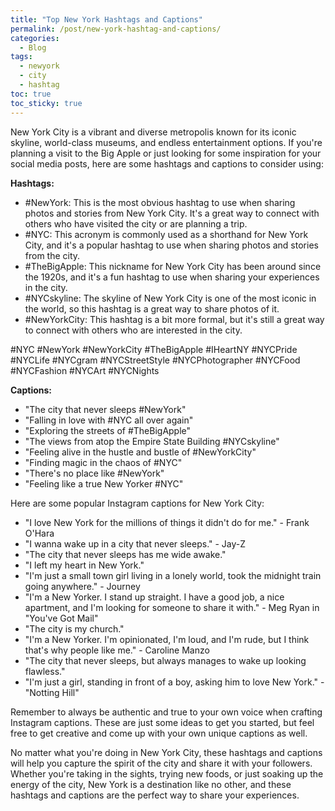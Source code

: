 ```yaml
---
title: "Top New York Hashtags and Captions"
permalink: /post/new-york-hashtag-and-captions/
categories:
  - Blog
tags:
  - newyork
  - city
  - hashtag
toc: true
toc_sticky: true
---
```


New York City is a vibrant and diverse metropolis known for its iconic skyline, world-class museums, and endless entertainment options. If you're planning a visit to the Big Apple or just looking for some inspiration for your social media posts, here are some hashtags and captions to consider using:

**Hashtags:**

* #NewYork: This is the most obvious hashtag to use when sharing photos and stories from New York City. It's a great way to connect with others who have visited the city or are planning a trip.
* #NYC: This acronym is commonly used as a shorthand for New York City, and it's a popular hashtag to use when sharing photos and stories from the city.
* #TheBigApple: This nickname for New York City has been around since the 1920s, and it's a fun hashtag to use when sharing your experiences in the city.
* #NYCskyline: The skyline of New York City is one of the most iconic in the world, so this hashtag is a great way to share photos of it.
* #NewYorkCity: This hashtag is a bit more formal, but it's still a great way to connect with others who are interested in the city.

#NYC
#NewYork
#NewYorkCity
#TheBigApple
#IHeartNY
#NYCPride
#NYCLife
#NYCgram
#NYCStreetStyle
#NYCPhotographer
#NYCFood
#NYCFashion
#NYCArt
#NYCNights


**Captions:**

* "The city that never sleeps #NewYork"
* "Falling in love with #NYC all over again"
* "Exploring the streets of #TheBigApple"
* "The views from atop the Empire State Building #NYCskyline"
* "Feeling alive in the hustle and bustle of #NewYorkCity"
* "Finding magic in the chaos of #NYC"
* "There's no place like #NewYork"
* "Feeling like a true New Yorker #NYC"

Here are some popular Instagram captions for New York City:

* "I love New York for the millions of things it didn't do for me." - Frank O'Hara
* "I wanna wake up in a city that never sleeps." - Jay-Z
* "The city that never sleeps has me wide awake."
* "I left my heart in New York."
* "I'm just a small town girl living in a lonely world, took the midnight train going anywhere." - Journey
* "I'm a New Yorker. I stand up straight. I have a good job, a nice apartment, and I'm looking for someone to share it with." - Meg Ryan in "You've Got Mail"
* "The city is my church."
* "I'm a New Yorker. I'm opinionated, I'm loud, and I'm rude, but I think that's why people like me." - Caroline Manzo
* "The city that never sleeps, but always manages to wake up looking flawless."
* "I'm just a girl, standing in front of a boy, asking him to love New York." - "Notting Hill"

Remember to always be authentic and true to your own voice when crafting Instagram captions. These are just some ideas to get you started, but feel free to get creative and come up with your own unique captions as well.

No matter what you're doing in New York City, these hashtags and captions will help you capture the spirit of the city and share it with your followers. Whether you're taking in the sights, trying new foods, or just soaking up the energy of the city, New York is a destination like no other, and these hashtags and captions are the perfect way to share your experiences.